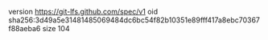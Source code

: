 version https://git-lfs.github.com/spec/v1
oid sha256:3d49a5e31481485069484dc6bc54f82b10351e89fff417a8ebc70367f88aeba6
size 104

